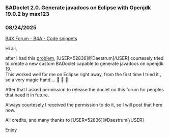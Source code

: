 ### BADoclet 2.0. Generate javadocs on Eclipse with Openjdk 19.0.2 by max123
### 08/24/2025
[B4X Forum - B4A - Code snippets](https://www.b4x.com/android/forum/threads/167061/)

Hi all,  
  
after I had this [problem](https://www.b4x.com/android/forum/threads/solved-cannot-generate-library-javadocs-on-eclipse-with-openjdk-19-0-2.167032/), [USER=52836]@Daestrum[/USER] courtesely tried to create a new custom BADoclet capable to generate javadocs on openjdk 19.  
This worked well for me on Eclipse right away, from the first time I tried it , so a very magic hand…. 🤩 🤩 🤩  
  
After that I asked permission to release the doclet on this forum for peoples that need it in future.  
  
Always courtesely I received the permission to do it, so I will post that here now.  
  
All credits, and many thanks to [USER=52836]@Daestrum[/USER]  
  
Enjoy